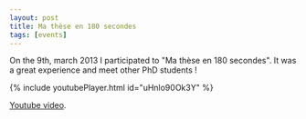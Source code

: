 ```yaml
---
layout: post
title: Ma thèse en 180 secondes
tags: [events]
---
```


On the 9th, march 2013 I participated to "Ma thèse en 180 secondes". It was a great experience and meet other PhD students ! 

{% include youtubePlayer.html id="uHnlo90Ok3Y" %}


[Youtube video](https://www.youtube.com/watch?v=Llj2a-AStLk).
